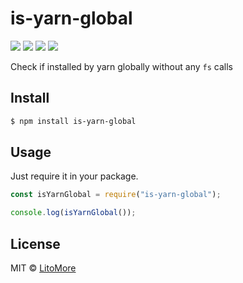 # is-yarn-global

[![](https://img.shields.io/travis/LitoMore/is-yarn-global/master.svg)](https://travis-ci.org/LitoMore/is-yarn-global)
[![](https://img.shields.io/npm/v/is-yarn-global.svg)](https://www.npmjs.com/package/is-yarn-global)
[![](https://img.shields.io/npm/l/is-yarn-global.svg)](https://github.com/LitoMore/is-yarn-global/blob/master/LICENSE)
[![](https://img.shields.io/badge/code_style-XO-5ed9c7.svg)](https://github.com/sindresorhus/xo)

Check if installed by yarn globally without any `fs` calls

## Install

```bash
$ npm install is-yarn-global
```

## Usage

Just require it in your package.

```javascript
const isYarnGlobal = require("is-yarn-global");

console.log(isYarnGlobal());
```

## License

MIT © [LitoMore](https://github.com/LitoMore)
